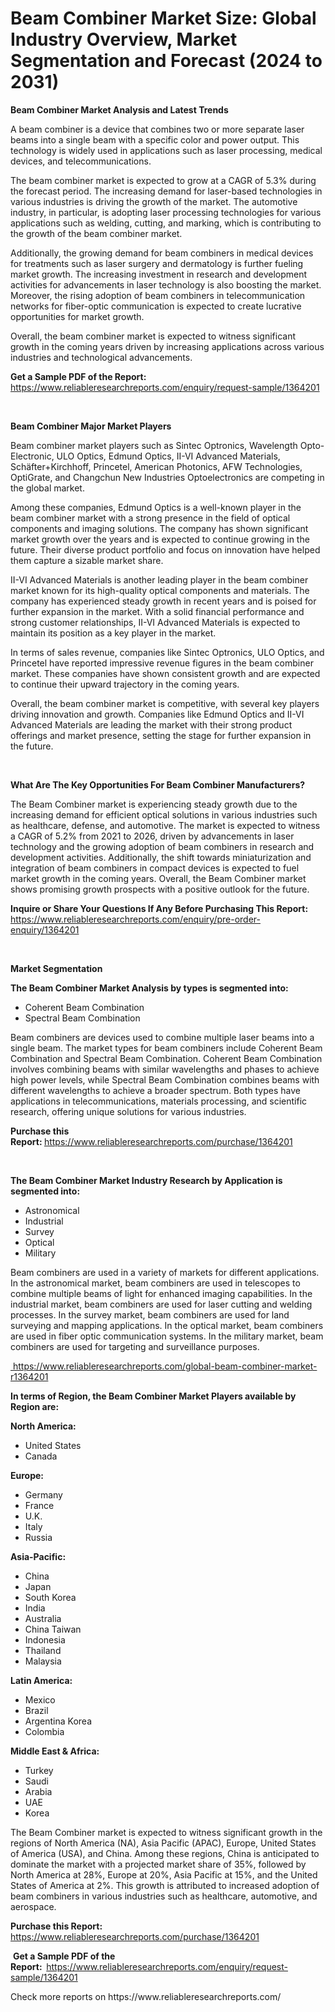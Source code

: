 <p><h1>Beam Combiner Market Size: Global Industry Overview, Market Segmentation and Forecast (2024 to 2031)</h1></p><p><strong>Beam Combiner Market Analysis and Latest Trends</strong></p>
<p><p>A beam combiner is a device that combines two or more separate laser beams into a single beam with a specific color and power output. This technology is widely used in applications such as laser processing, medical devices, and telecommunications.</p><p>The beam combiner market is expected to grow at a CAGR of 5.3% during the forecast period. The increasing demand for laser-based technologies in various industries is driving the growth of the market. The automotive industry, in particular, is adopting laser processing technologies for various applications such as welding, cutting, and marking, which is contributing to the growth of the beam combiner market.</p><p>Additionally, the growing demand for beam combiners in medical devices for treatments such as laser surgery and dermatology is further fueling market growth. The increasing investment in research and development activities for advancements in laser technology is also boosting the market. Moreover, the rising adoption of beam combiners in telecommunication networks for fiber-optic communication is expected to create lucrative opportunities for market growth.</p><p>Overall, the beam combiner market is expected to witness significant growth in the coming years driven by increasing applications across various industries and technological advancements.</p></p>
<p><strong>Get a Sample PDF of the Report:&nbsp;</strong> <a href="https://www.reliableresearchreports.com/enquiry/request-sample/1364201">https://www.reliableresearchreports.com/enquiry/request-sample/1364201</a></p>
<p>&nbsp;</p>
<p><strong>Beam Combiner Major Market Players</strong></p>
<p><p>Beam combiner market players such as Sintec Optronics, Wavelength Opto-Electronic, ULO Optics, Edmund Optics, II-VI Advanced Materials, Schäfter+Kirchhoff, Princetel, American Photonics, AFW Technologies, OptiGrate, and Changchun New Industries Optoelectronics are competing in the global market.</p><p>Among these companies, Edmund Optics is a well-known player in the beam combiner market with a strong presence in the field of optical components and imaging solutions. The company has shown significant market growth over the years and is expected to continue growing in the future. Their diverse product portfolio and focus on innovation have helped them capture a sizable market share.</p><p>II-VI Advanced Materials is another leading player in the beam combiner market known for its high-quality optical components and materials. The company has experienced steady growth in recent years and is poised for further expansion in the market. With a solid financial performance and strong customer relationships, II-VI Advanced Materials is expected to maintain its position as a key player in the market.</p><p>In terms of sales revenue, companies like Sintec Optronics, ULO Optics, and Princetel have reported impressive revenue figures in the beam combiner market. These companies have shown consistent growth and are expected to continue their upward trajectory in the coming years.</p><p>Overall, the beam combiner market is competitive, with several key players driving innovation and growth. Companies like Edmund Optics and II-VI Advanced Materials are leading the market with their strong product offerings and market presence, setting the stage for further expansion in the future.</p></p>
<p>&nbsp;</p>
<p><strong>What Are The Key Opportunities For Beam Combiner Manufacturers?</strong></p>
<p><p>The Beam Combiner market is experiencing steady growth due to the increasing demand for efficient optical solutions in various industries such as healthcare, defense, and automotive. The market is expected to witness a CAGR of 5.2% from 2021 to 2026, driven by advancements in laser technology and the growing adoption of beam combiners in research and development activities. Additionally, the shift towards miniaturization and integration of beam combiners in compact devices is expected to fuel market growth in the coming years. Overall, the Beam Combiner market shows promising growth prospects with a positive outlook for the future.</p></p>
<p><strong>Inquire or Share Your Questions If Any Before Purchasing This Report:</strong> <a href="https://www.reliableresearchreports.com/enquiry/pre-order-enquiry/1364201">https://www.reliableresearchreports.com/enquiry/pre-order-enquiry/1364201</a></p>
<p>&nbsp;</p>
<p><strong>Market Segmentation</strong></p>
<p><strong>The Beam Combiner Market Analysis by types is segmented into:</strong></p>
<p><ul><li>Coherent Beam Combination</li><li>Spectral Beam Combination</li></ul></p>
<p><p>Beam combiners are devices used to combine multiple laser beams into a single beam. The market types for beam combiners include Coherent Beam Combination and Spectral Beam Combination. Coherent Beam Combination involves combining beams with similar wavelengths and phases to achieve high power levels, while Spectral Beam Combination combines beams with different wavelengths to achieve a broader spectrum. Both types have applications in telecommunications, materials processing, and scientific research, offering unique solutions for various industries.</p></p>
<p><strong>Purchase this Report:&nbsp;</strong><a href="https://www.reliableresearchreports.com/purchase/1364201">https://www.reliableresearchreports.com/purchase/1364201</a></p>
<p>&nbsp;</p>
<p><strong>The Beam Combiner Market Industry Research by Application is segmented into:</strong></p>
<p><ul><li>Astronomical</li><li>Industrial</li><li>Survey</li><li>Optical</li><li>Military</li></ul></p>
<p><p>Beam combiners are used in a variety of markets for different applications. In the astronomical market, beam combiners are used in telescopes to combine multiple beams of light for enhanced imaging capabilities. In the industrial market, beam combiners are used for laser cutting and welding processes. In the survey market, beam combiners are used for land surveying and mapping applications. In the optical market, beam combiners are used in fiber optic communication systems. In the military market, beam combiners are used for targeting and surveillance purposes.</p></p>
<p><a href="https://www.reliableresearchreports.com/global-beam-combiner-market-r1364201">&nbsp;https://www.reliableresearchreports.com/global-beam-combiner-market-r1364201</a></p>
<p><strong>In terms of Region, the Beam Combiner Market Players available by Region are:</strong></p>
<p>
    <p> <strong> North America: </strong>
        <ul>
            <li>United States</li>
            <li>Canada</li>
        </ul>
        </p> 
    <p> <strong> Europe: </strong>
        <ul>
            <li>Germany</li>
            <li>France</li>
            <li>U.K.</li>
            <li>Italy</li>
            <li>Russia</li>
        </ul>
        </p> 
    <p> <strong> Asia-Pacific: </strong>
        <ul>
            <li>China</li>
            <li>Japan</li>
            <li>South Korea</li>
            <li>India</li>
            <li>Australia</li>
            <li>China Taiwan</li>
            <li>Indonesia</li>
            <li>Thailand</li>
            <li>Malaysia</li>
        </ul>
        </p> 
    <p> <strong> Latin America: </strong>
        <ul>
            <li>Mexico</li>
            <li>Brazil</li>
            <li>Argentina Korea</li>
            <li>Colombia</li>
        </ul>
        </p> 
    <p> <strong> Middle East & Africa: </strong>
        <ul>
            <li>Turkey</li>
            <li>Saudi</li>
            <li>Arabia</li>
            <li>UAE</li>
            <li>Korea</li>
        </ul>
    </p>
    </p>
<p><p>The Beam Combiner market is expected to witness significant growth in the regions of North America (NA), Asia Pacific (APAC), Europe, United States of America (USA), and China. Among these regions, China is anticipated to dominate the market with a projected market share of 35%, followed by North America at 28%, Europe at 20%, Asia Pacific at 15%, and the United States of America at 2%. This growth is attributed to increased adoption of beam combiners in various industries such as healthcare, automotive, and aerospace.</p></p>
<p><strong>Purchase this Report: </strong><a href="https://www.reliableresearchreports.com/purchase/1364201">https://www.reliableresearchreports.com/purchase/1364201</a></p>
<p>&nbsp;<strong>Get a Sample PDF of the Report:&nbsp;&nbsp;</strong><a href="https://www.reliableresearchreports.com/enquiry/request-sample/1364201">https://www.reliableresearchreports.com/enquiry/request-sample/1364201</a></p>
<p><strong></strong></p>
<p>Check more reports on https://www.reliableresearchreports.com/</p>